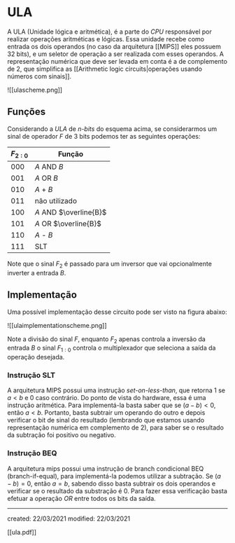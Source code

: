 # ULA
A ULA (Unidade lógica e aritmética), é a parte do *CPU* responsável por realizar operações aritméticas e lógicas.
Essa unidade recebe como entrada os dois operandos (no caso da arquitetura [[MIPS]] eles possuem 32 bits), e um seletor de operação a ser realizada com esses operandos. A representação numérica que deve ser levada em conta é a de complemento de 2, que simplifica as [[Arithmetic logic circuits|operações usando números com sinais]].

![[ulascheme.png]]

## Funções
Considerando a *ULA* de *n-bits* do esquema acima, se considerarmos um sinal de operador $F$ de 3 bits podemos ter as seguintes operações:

| $F_{2:0}$ | Função                 |
| --------- | ---------------------- |
| 000       | $A$ AND $B$            |
| 001       | $A$ OR $B$             |
| 010       | $A$ + $B$              |
| 011       | não utilizado          |
| 100       | $A$ AND $\overline{B}$ |
| 101       | $A$ OR $\overline{B}$  |
| 110       | $A$ - $B$              |
| 111       | SLT                    | 

Note que o sinal $F_2$ é passado para um inversor que vai opcionalmente inverter a entrada $B$.

## Implementação
Uma possível implementação desse circuito pode ser visto na figura abaixo:

![[ulaimplementationscheme.png]]

Note a divisão do sinal $F$, enquanto $F_2$ apenas controla a inversão da entrada $B$ o sinal $F_{1:0}$ controla o multiplexador que seleciona a saída da operação desejada.


### Instrução SLT
A arquitetura MIPS possui uma instrução *set-on-less-than*, que retorna 1 se $a<b$ e 0 caso contrário. Do ponto de vista do hardware, essa é uma instrução aritmética.
Para implementá-la basta saber que se $(a-b)<0$, então $a<b$. Portanto, basta subtrair um operando do outro e depois verificar o bit de sinal do resultado (lembrando que estamos usando representação numérica em complemento de 2), para saber se o resultado da subtração foi positivo ou negativo.

### Instrução BEQ
A arquitetura mips possui uma instrução de branch condicional BEQ (branch-if-equal), para implementá-la podemos utilizar a subtração. Se $(a-b)=0$, então $a=b$, sabendo disso basta subtrair os dois operandos e verificar se o resultado da substração é 0. Para fazer essa verificação basta efetuar a operação *OR* entre todos os bits da saída.

---

created: 22/03/2021
modified: 22/03/2021

[[ula.pdf]]